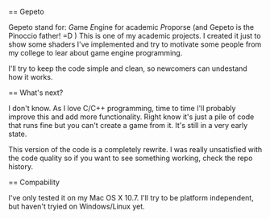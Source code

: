 == Gepeto

Gepeto stand for: *G*ame *E*ngine for academic *P*roporse (and Gepeto is the Pinoccio father! =D )
This is one of my academic projects. I created it just to show some shaders I've implemented and try to motivate some people from my college to lear about game engine programming.

I'll try to keep the code simple and clean, so newcomers can undestand how it works.

== What's next?

I don't know. As I love C/C++ programming, time to time I'll probably improve this and add more functionality. Right know it's just a pile of code that runs fine but you can't create a game from it. It's still in a very early state.

This version of the code is a completely rewrite. I was really unsatisfied with the code quality so if you want to see something working, check the repo history.

== Compability

I've only tested it on my Mac OS X 10.7. I'll try to be platform independent, but haven't tryied on Windows/Linux yet.
